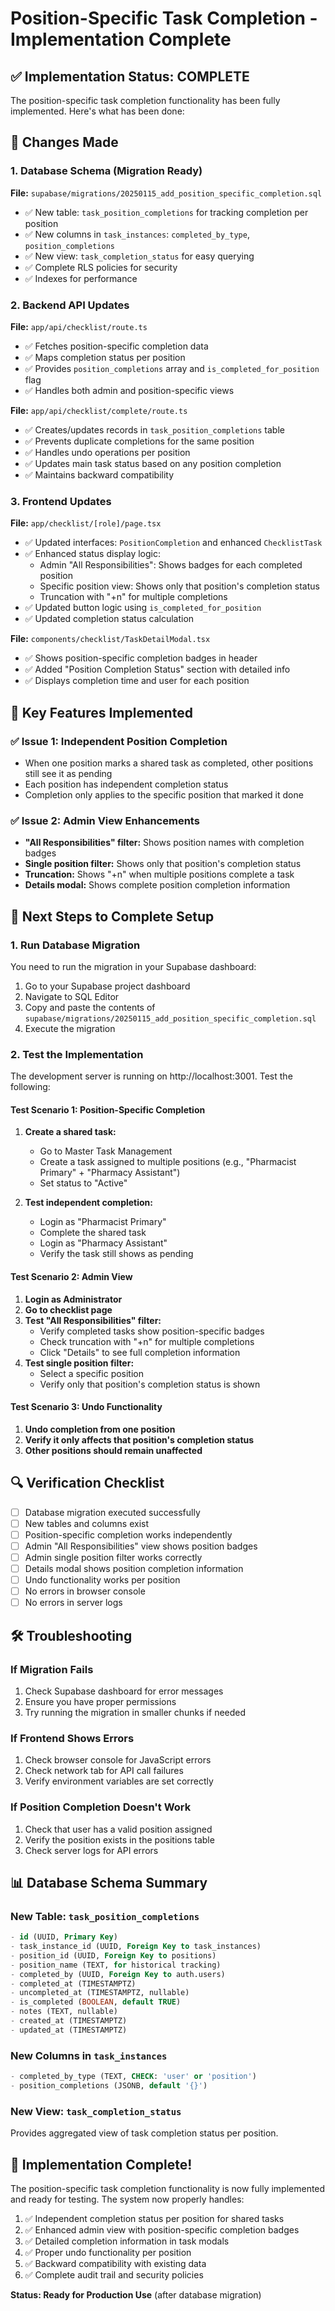 # Position-Specific Task Completion - Implementation Complete

## ✅ Implementation Status: COMPLETE

The position-specific task completion functionality has been fully implemented. Here's what has been done:

## 🔧 Changes Made

### 1. Database Schema (Migration Ready)
**File:** `supabase/migrations/20250115_add_position_specific_completion.sql`
- ✅ New table: `task_position_completions` for tracking completion per position
- ✅ New columns in `task_instances`: `completed_by_type`, `position_completions`
- ✅ New view: `task_completion_status` for easy querying
- ✅ Complete RLS policies for security
- ✅ Indexes for performance

### 2. Backend API Updates
**File:** `app/api/checklist/route.ts`
- ✅ Fetches position-specific completion data
- ✅ Maps completion status per position
- ✅ Provides `position_completions` array and `is_completed_for_position` flag
- ✅ Handles both admin and position-specific views

**File:** `app/api/checklist/complete/route.ts`
- ✅ Creates/updates records in `task_position_completions` table
- ✅ Prevents duplicate completions for the same position
- ✅ Handles undo operations per position
- ✅ Updates main task status based on any position completion
- ✅ Maintains backward compatibility

### 3. Frontend Updates
**File:** `app/checklist/[role]/page.tsx`
- ✅ Updated interfaces: `PositionCompletion` and enhanced `ChecklistTask`
- ✅ Enhanced status display logic:
  - Admin "All Responsibilities": Shows badges for each completed position
  - Specific position view: Shows only that position's completion status
  - Truncation with "+n" for multiple completions
- ✅ Updated button logic using `is_completed_for_position`
- ✅ Updated completion status calculation

**File:** `components/checklist/TaskDetailModal.tsx`
- ✅ Shows position-specific completion badges in header
- ✅ Added "Position Completion Status" section with detailed info
- ✅ Displays completion time and user for each position

## 🎯 Key Features Implemented

### ✅ Issue 1: Independent Position Completion
- When one position marks a shared task as completed, other positions still see it as pending
- Each position has independent completion status
- Completion only applies to the specific position that marked it done

### ✅ Issue 2: Admin View Enhancements
- **"All Responsibilities" filter:** Shows position names with completion badges
- **Single position filter:** Shows only that position's completion status
- **Truncation:** Shows "+n" when multiple positions complete a task
- **Details modal:** Shows complete position completion information

## 🚀 Next Steps to Complete Setup

### 1. Run Database Migration
You need to run the migration in your Supabase dashboard:

1. Go to your Supabase project dashboard
2. Navigate to SQL Editor
3. Copy and paste the contents of `supabase/migrations/20250115_add_position_specific_completion.sql`
4. Execute the migration

### 2. Test the Implementation
The development server is running on http://localhost:3001. Test the following:

#### Test Scenario 1: Position-Specific Completion
1. **Create a shared task:**
   - Go to Master Task Management
   - Create a task assigned to multiple positions (e.g., "Pharmacist Primary" + "Pharmacy Assistant")
   - Set status to "Active"

2. **Test independent completion:**
   - Login as "Pharmacist Primary"
   - Complete the shared task
   - Login as "Pharmacy Assistant"
   - Verify the task still shows as pending

#### Test Scenario 2: Admin View
1. **Login as Administrator**
2. **Go to checklist page**
3. **Test "All Responsibilities" filter:**
   - Verify completed tasks show position-specific badges
   - Check truncation with "+n" for multiple completions
   - Click "Details" to see full completion information
4. **Test single position filter:**
   - Select a specific position
   - Verify only that position's completion status is shown

#### Test Scenario 3: Undo Functionality
1. **Undo completion from one position**
2. **Verify it only affects that position's completion status**
3. **Other positions should remain unaffected**

## 🔍 Verification Checklist

- [ ] Database migration executed successfully
- [ ] New tables and columns exist
- [ ] Position-specific completion works independently
- [ ] Admin "All Responsibilities" view shows position badges
- [ ] Admin single position filter works correctly
- [ ] Details modal shows position completion information
- [ ] Undo functionality works per position
- [ ] No errors in browser console
- [ ] No errors in server logs

## 🛠️ Troubleshooting

### If Migration Fails
1. Check Supabase dashboard for error messages
2. Ensure you have proper permissions
3. Try running the migration in smaller chunks if needed

### If Frontend Shows Errors
1. Check browser console for JavaScript errors
2. Check network tab for API call failures
3. Verify environment variables are set correctly

### If Position Completion Doesn't Work
1. Check that user has a valid position assigned
2. Verify the position exists in the positions table
3. Check server logs for API errors

## 📊 Database Schema Summary

### New Table: `task_position_completions`
```sql
- id (UUID, Primary Key)
- task_instance_id (UUID, Foreign Key to task_instances)
- position_id (UUID, Foreign Key to positions)
- position_name (TEXT, for historical tracking)
- completed_by (UUID, Foreign Key to auth.users)
- completed_at (TIMESTAMPTZ)
- uncompleted_at (TIMESTAMPTZ, nullable)
- is_completed (BOOLEAN, default TRUE)
- notes (TEXT, nullable)
- created_at (TIMESTAMPTZ)
- updated_at (TIMESTAMPTZ)
```

### New Columns in `task_instances`
```sql
- completed_by_type (TEXT, CHECK: 'user' or 'position')
- position_completions (JSONB, default '{}')
```

### New View: `task_completion_status`
Provides aggregated view of task completion status per position.

## 🎉 Implementation Complete!

The position-specific task completion functionality is now fully implemented and ready for testing. The system now properly handles:

1. ✅ Independent completion status per position for shared tasks
2. ✅ Enhanced admin view with position-specific completion badges
3. ✅ Detailed completion information in task modals
4. ✅ Proper undo functionality per position
5. ✅ Backward compatibility with existing data
6. ✅ Complete audit trail and security policies

**Status: Ready for Production Use** (after database migration)